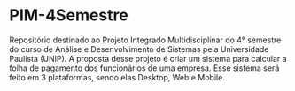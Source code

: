 # PIM-4Semestre
Repositório destinado ao Projeto Integrado Multidisciplinar do 4° semestre do curso de Análise e Desenvolvimento de Sistemas pela Universidade Paulista (UNIP).
A proposta desse projeto é criar um sistema para calcular a folha de pagamento dos funcionários de uma empresa. Esse sistema será feito em 3 plataformas, sendo elas Desktop, Web e Mobile.
